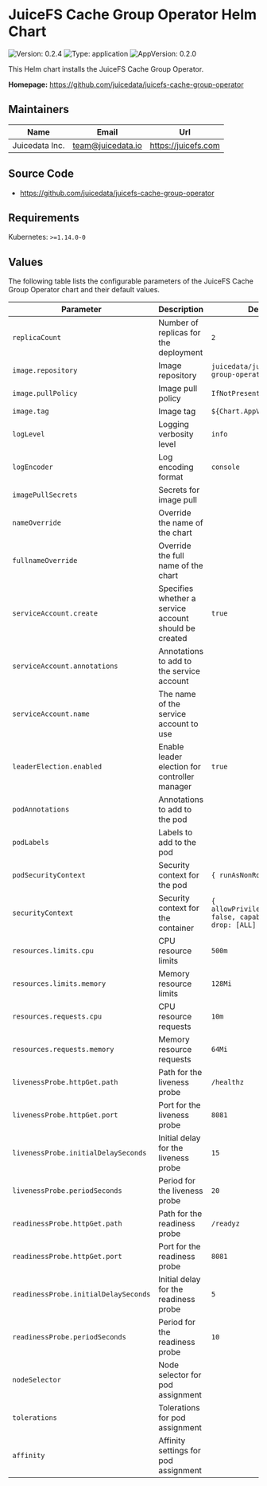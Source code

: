 # JuiceFS Cache Group Operator Helm Chart


![Version: 0.2.4](https://img.shields.io/badge/Version-0.2.4-informational?style=flat-square) ![Type: application](https://img.shields.io/badge/Type-application-informational?style=flat-square) ![AppVersion: 0.2.0](https://img.shields.io/badge/AppVersion-0.2.0-informational?style=flat-square)

This Helm chart installs the JuiceFS Cache Group Operator.

**Homepage:** <https://github.com/juicedata/juicefs-cache-group-operator>

## Maintainers

| Name           | Email               | Url                   |
| -------------- | ------------------- | --------------------- |
| Juicedata Inc. | <team@juicedata.io> | <https://juicefs.com> |

## Source Code

* <https://github.com/juicedata/juicefs-cache-group-operator>

## Requirements

Kubernetes: `>=1.14.0-0`

## Values

The following table lists the configurable parameters of the JuiceFS Cache Group Operator chart and their default values.

| Parameter                            | Description                                           | Default                                                              |
| ------------------------------------ | ----------------------------------------------------- | -------------------------------------------------------------------- |
| `replicaCount`                       | Number of replicas for the deployment                 | `2`                                                                  |
| `image.repository`                   | Image repository                                      | `juicedata/juicefs-cache-group-operator`                             |
| `image.pullPolicy`                   | Image pull policy                                     | `IfNotPresent`                                                       |
| `image.tag`                          | Image tag                                             | `${Chart.AppVersion}`                                                |
| `logLevel`                           | Logging verbosity level                               | `info`                                                               |
| `logEncoder`                         | Log encoding format                                   | `console`                                                            |
| `imagePullSecrets`                   | Secrets for image pull                                |                                                                      |
| `nameOverride`                       | Override the name of the chart                        |                                                                      |
| `fullnameOverride`                   | Override the full name of the chart                   |                                                                      |
| `serviceAccount.create`              | Specifies whether a service account should be created | `true`                                                               |
| `serviceAccount.annotations`         | Annotations to add to the service account             |                                                                      |
| `serviceAccount.name`                | The name of the service account to use                |                                                                      |
| `leaderElection.enabled`             | Enable leader election for controller manager         | `true`                                                               |
| `podAnnotations`                     | Annotations to add to the pod                         |                                                                      |
| `podLabels`                          | Labels to add to the pod                              |                                                                      |
| `podSecurityContext`                 | Security context for the pod                          | `{ runAsNonRoot: true }`                                             |
| `securityContext`                    | Security context for the container                    | `{ allowPrivilegeEscalation: false, capabilities: { drop: [ALL] } }` |
| `resources.limits.cpu`               | CPU resource limits                                   | `500m`                                                               |
| `resources.limits.memory`            | Memory resource limits                                | `128Mi`                                                              |
| `resources.requests.cpu`             | CPU resource requests                                 | `10m`                                                                |
| `resources.requests.memory`          | Memory resource requests                              | `64Mi`                                                               |
| `livenessProbe.httpGet.path`         | Path for the liveness probe                           | `/healthz`                                                           |
| `livenessProbe.httpGet.port`         | Port for the liveness probe                           | `8081`                                                               |
| `livenessProbe.initialDelaySeconds`  | Initial delay for the liveness probe                  | `15`                                                                 |
| `livenessProbe.periodSeconds`        | Period for the liveness probe                         | `20`                                                                 |
| `readinessProbe.httpGet.path`        | Path for the readiness probe                          | `/readyz`                                                            |
| `readinessProbe.httpGet.port`        | Port for the readiness probe                          | `8081`                                                               |
| `readinessProbe.initialDelaySeconds` | Initial delay for the readiness probe                 | `5`                                                                  |
| `readinessProbe.periodSeconds`       | Period for the readiness probe                        | `10`                                                                 |
| `nodeSelector`                       | Node selector for pod assignment                      |                                                                      |
| `tolerations`                        | Tolerations for pod assignment                        |                                                                      |
| `affinity`                           | Affinity settings for pod assignment                  |                                                                      |
